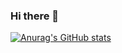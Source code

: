 ### Hi there 👋

[![Anurag's GitHub stats](https://github-readme-stats.vercel.app/api?username=dshmeister)](https://github.com/anuraghazra/github-readme-stats)

<!--
**dshmeister/dshmeister** is a ✨ _special_ ✨ repository because its `README.md` (this file) appears on your GitHub profile.

Here are some ideas to get you started:

- 🔭 I’m currently working on ...
- 🌱 I’m currently learning ...
- 👯 I’m looking to collaborate on ...
- 🤔 I’m looking for help with ...
- 💬 Ask me about ...
- 📫 How to reach me: ...
- 😄 Pronouns: ...
- ⚡ Fun fact: ...
-->
